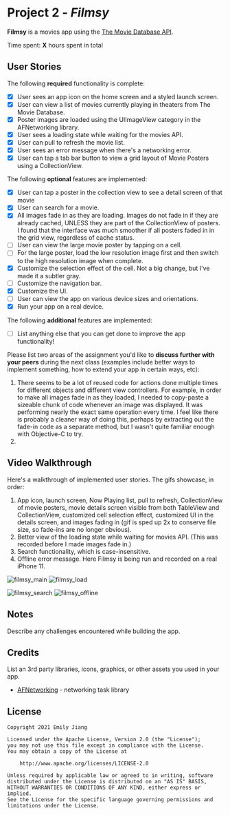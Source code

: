 # Project 2 - *Filmsy*

**Filmsy** is a movies app using the [The Movie Database API](http://docs.themoviedb.apiary.io/#).

Time spent: **X** hours spent in total

## User Stories

The following **required** functionality is complete:

- [x] User sees an app icon on the home screen and a styled launch screen.
- [x] User can view a list of movies currently playing in theaters from The Movie Database.
- [x] Poster images are loaded using the UIImageView category in the AFNetworking library.
- [x] User sees a loading state while waiting for the movies API.
- [x] User can pull to refresh the movie list.
- [x] User sees an error message when there's a networking error.
- [x] User can tap a tab bar button to view a grid layout of Movie Posters using a CollectionView.

The following **optional** features are implemented:

- [x] User can tap a poster in the collection view to see a detail screen of that movie
- [x] User can search for a movie.
- [x] All images fade in as they are loading. Images do not fade in if they are already cached, UNLESS they are part of the CollectionView of posters. I found that the interface was much smoother if all posters faded in in the grid view, regardless of cache status.
- [ ] User can view the large movie poster by tapping on a cell.
- [ ] For the large poster, load the low resolution image first and then switch to the high resolution image when complete.
- [x] Customize the selection effect of the cell. Not a big change, but I've made it a subtler gray.
- [ ] Customize the navigation bar.
- [x] Customize the UI.
- [ ] User can view the app on various device sizes and orientations.
- [x] Run your app on a real device.

The following **additional** features are implemented:

- [ ] List anything else that you can get done to improve the app functionality!

Please list two areas of the assignment you'd like to **discuss further with your peers** during the next class (examples include better ways to implement something, how to extend your app in certain ways, etc):

1. There seems to be a lot of reused code for actions done multiple times for different objects and different view controllers. For example, in order to make all images fade in as they loaded, I needed to copy-paste a sizeable chunk of code whenever an image was displayed. It was performing nearly the exact same operation every time. I feel like there is probably a cleaner way of doing this, perhaps by extracting out the fade-in code as a separate method, but I wasn't quite familiar enough with Objective-C to try.
2.

## Video Walkthrough

Here's a walkthrough of implemented user stories. The gifs showcase, in order:

1. App icon, launch screen, Now Playing list, pull to refresh, CollectionView of movie posters, movie details screen visible from both TableView and CollectionView, customized cell selection effect, customized UI in the details screen, and images fading in (gif is sped up 2x to conserve file size, so fade-ins are no longer obvious).
2. Better view of the loading state while waiting for movies API. (This was recorded before I made images fade in.)
3. Search functionality, which is case-insensitive.
4. Offline error message. Here Filmsy is being run and recorded on a real iPhone 11.


![filmsy_main](https://user-images.githubusercontent.com/43052066/123343636-20269000-d520-11eb-994c-2ac1a971a0a4.gif)
![filmsy_load](https://user-images.githubusercontent.com/43052066/123343650-2a488e80-d520-11eb-9ede-032a7c0b8722.gif)

![filmsy_search](https://user-images.githubusercontent.com/43052066/123343644-27e63480-d520-11eb-95e0-e74b060e2fa7.gif)
![filmsy_offline](https://user-images.githubusercontent.com/43052066/123343656-2caae880-d520-11eb-9139-078ff2628f24.gif)


## Notes

Describe any challenges encountered while building the app.

## Credits

List an 3rd party libraries, icons, graphics, or other assets you used in your app.

- [AFNetworking](https://github.com/AFNetworking/AFNetworking) - networking task library

## License

    Copyright 2021 Emily Jiang

    Licensed under the Apache License, Version 2.0 (the "License");
    you may not use this file except in compliance with the License.
    You may obtain a copy of the License at

        http://www.apache.org/licenses/LICENSE-2.0

    Unless required by applicable law or agreed to in writing, software
    distributed under the License is distributed on an "AS IS" BASIS,
    WITHOUT WARRANTIES OR CONDITIONS OF ANY KIND, either express or implied.
    See the License for the specific language governing permissions and
    limitations under the License.
